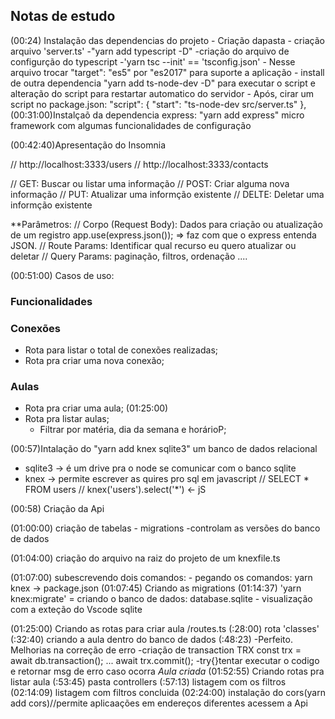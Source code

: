 ## Notas de estudo

  (00:24) Instalação das dependencias do projeto 
    - Criação dapasta 
      - criação arquivo 'server.ts'
    -"yarn add typescript -D"
    -criação do arquivo de configurção do typescript
      -'yarn tsc --init'  == 'tsconfig.json' 
      - Nesse arquivo trocar "target": "es5" por "es2017" para suporte a aplicação
    - install de outra dependencia "yarn add ts-node-dev -D" para executar o script e    alteração do script para restartar automatico do servidor
      - Após, cirar um script no package.json:
      "script": {
        "start": "ts-node-dev src/server.ts"
      },
   (00:31:00)Instalçaõ da dependencia express: "yarn add express" micro framework  com algumas funcionalidades de configuração


  (00:42:40)Apresentação do Insomnia

  // http://localhost:3333/users
  // http://localhost:3333/contacts

  // GET: Buscar ou listar uma informação
  // POST: Criar alguma nova informação
  // PUT: Atualizar uma informção existente
  // DELTE: Deletar uma informção existente

   
  **Parâmetros:
  // Corpo (Request Body): Dados para criação ou atualização de um registro
      app.use(express.json()); => faz com que o express entenda JSON. 
  // Route Params: Identificar qual recurso eu quero atualizar ou deletar
  // Query Params: paginação, filtros, ordenação ....


(00:51:00) Casos de uso:

### Funcionalidades

### Conexões

  - Rota para listar o total de conexões realizadas;
  - Rota pra criar uma nova conexão;

### Aulas
  - Rota pra criar uma aula; (01:25:00)
  - Rota pra listar aulas;
    - Filtrar por matéria, dia da semana e horárioP;


  (00:57)Intalação do "yarn add knex sqlite3" um banco de dados relacional
   - sqlite3 -> é um drive pra o node se comunicar com o banco sqlite
   - knex -> permite escrever as quires pro sql em javascript
    // SELECT * FROM users
    // knex('users').select('*') <- jS

  (00:58) Criação da Api

  (01:00:00) criação de tabelas
    - migrations -controlam as versões do banco de dados

  (01:04:00) criação do arquivo na raiz do projeto de um knexfile.ts

  (01:07:00) subescrevendo dois comandos:
    - pegando os comandos: yarn knex
    -> package.json
  (01:07:45) Criando as migrations
  (01:14:37) 'yarn knex:migrate' = criando o banco de dados: database.sqlite
    - visualização com a exteção do Vscode sqlite

  (01:25:00) Criando as rotas para criar aula /routes.ts
      (:28:00) rota 'classes'
      (:32:40) criando a aula dentro do banco de dados
      (:48:23) -Perfeito. Melhorias na correção de erro 
                -criação de transaction TRX
                  const trx = await db.transaction();
                  ...
                  await trx.commit();
                -try{}tentar executar o codigo e retornar msg de erro caso ocorra
      *Aula criada*
  (01:52:55) Criando rotas pra listar aula 
      (:53:45) pasta controllers
      (:57:13) listagem com os filtros
  (02:14:09) listagem com filtros concluida
  (02:24:00) instalação do cors(yarn add cors)//permite aplicaações em endereços diferentes acessem a Api

